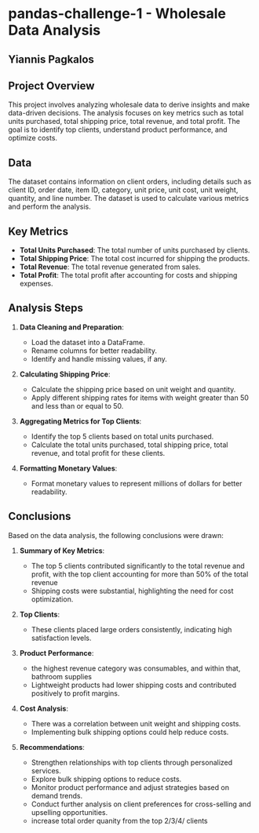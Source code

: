 # pandas-challenge-1 -  Wholesale Data Analysis
## Yiannis Pagkalos


## Project Overview

This project involves analyzing wholesale data to derive insights and make data-driven decisions. The analysis focuses on key metrics such as total units purchased, total shipping price, total revenue, and total profit. The goal is to identify top clients, understand product performance, and optimize costs.

## Data

The dataset contains information on client orders, including details such as client ID, order date, item ID, category, unit price, unit cost, unit weight, quantity, and line number. The dataset is used to calculate various metrics and perform the analysis.

## Key Metrics

- **Total Units Purchased**: The total number of units purchased by clients.
- **Total Shipping Price**: The total cost incurred for shipping the products.
- **Total Revenue**: The total revenue generated from sales.
- **Total Profit**: The total profit after accounting for costs and shipping expenses.

## Analysis Steps

1. **Data Cleaning and Preparation**:
    - Load the dataset into a DataFrame.
    - Rename columns for better readability.
    - Identify and handle missing values, if any.

2. **Calculating Shipping Price**:
    - Calculate the shipping price based on unit weight and quantity.
    - Apply different shipping rates for items with weight greater than 50 and less than or equal to 50.

3. **Aggregating Metrics for Top Clients**:
    - Identify the top 5 clients based on total units purchased.
    - Calculate the total units purchased, total shipping price, total revenue, and total profit for these clients.

4. **Formatting Monetary Values**:
    - Format monetary values to represent millions of dollars for better readability.

## Conclusions

Based on the data analysis, the following conclusions were drawn:

1. **Summary of Key Metrics**:
    - The top 5 clients contributed significantly to the total revenue and profit, with the top client accounting for more than 50% of the total revenue
    - Shipping costs were substantial, highlighting the need for cost optimization.

2. **Top Clients**:
    - These clients placed large orders consistently, indicating high satisfaction levels.

3. **Product Performance**:
    - the highest revenue category was consumables, and within that, bathroom supplies
    - Lightweight products had lower shipping costs and contributed positively to profit margins.

4. **Cost Analysis**:
    - There was a correlation between unit weight and shipping costs.
    - Implementing bulk shipping options could help reduce costs.

6. **Recommendations**:
    - Strengthen relationships with top clients through personalized services.
    - Explore bulk shipping options to reduce costs.
    - Monitor product performance and adjust strategies based on demand trends.
    - Conduct further analysis on client preferences for cross-selling and upselling opportunities.
    - increase total order quanity from the top 2/3/4/ clients


